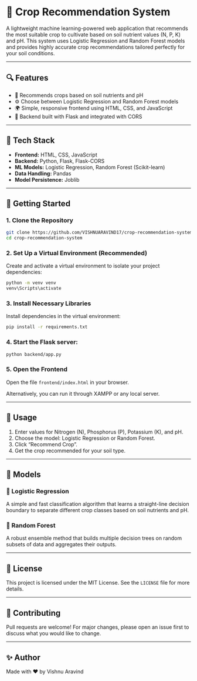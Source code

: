 # 🌾 Crop Recommendation System

A lightweight machine learning-powered web application that recommends the most suitable crop to cultivate based on soil nutrient values (N, P, K) and pH. This system uses Logistic Regression and Random Forest models and provides highly accurate crop recommendations tailored perfectly for your soil conditions.

---

## 🔍 Features

- 🌿 Recommends crops based on soil nutrients and pH
- ⚙️ Choose between Logistic Regression and Random Forest models
- 🌍 Simple, responsive frontend using HTML, CSS, and JavaScript
- 🚀 Backend built with Flask and integrated with CORS

---

## 🧪 Tech Stack

- **Frontend:** HTML, CSS, JavaScript
- **Backend:** Python, Flask, Flask-CORS
- **ML Models:** Logistic Regression, Random Forest (Scikit-learn)
- **Data Handling:** Pandas
- **Model Persistence:** Joblib

---

## 🚀 Getting Started

### 1. Clone the Repository

```bash
git clone https://github.com/VISHNUARAVIND17/crop-recommendation-system.git
cd crop-recommendation-system
```


### 2. Set Up a Virtual Environment (Recommended)

Create and activate a virtual environment to isolate your project dependencies:

```bash
python -m venv venv
venv\Scripts\activate
```

### 3. Install Necessary Libraries

Install dependencies in the virtual environment:

```bash
pip install -r requirements.txt
```

### 4. Start the Flask server:

```bash
python backend/app.py
```

### 5. Open the Frontend

Open the file `frontend/index.html` in your browser.

Alternatively, you can run it through XAMPP or any local server.

---

## 🌱 Usage

1. Enter values for Nitrogen (N), Phosphorus (P), Potassium (K), and pH.
2. Choose the model: Logistic Regression or Random Forest.
3. Click “Recommend Crop”.
4. Get the crop recommended for your soil type.

---

## 🧠 Models

### 🔹 Logistic Regression
A simple and fast classification algorithm that learns a straight-line decision boundary to separate different crop classes based on soil nutrients and pH.

### 🔹 Random Forest
A robust ensemble method that builds multiple decision trees on random subsets of data and aggregates their outputs.

---

## 📜 License

This project is licensed under the MIT License. See the `LICENSE` file for more details.

---

## 🤝 Contributing

Pull requests are welcome! For major changes, please open an issue first to discuss what you would like to change.

---

## ✨ Author

Made with ❤️ by Vishnu Aravind